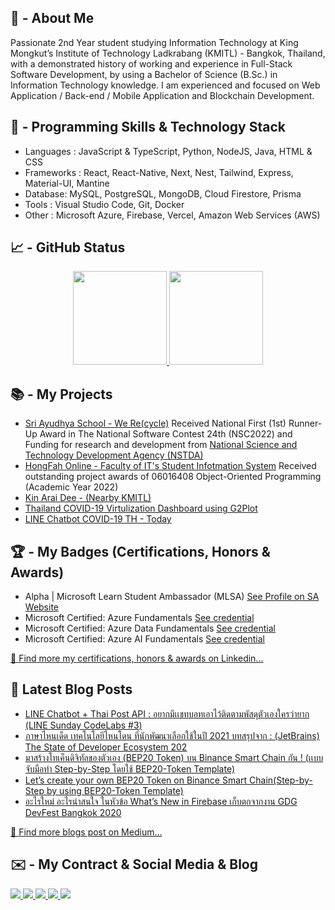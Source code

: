 ## 👋 - About Me

Passionate 2nd Year student studying Information Technology at King Mongkut’s Institute of Technology Ladkrabang (KMITL) - Bangkok, Thailand, with a demonstrated history of working and experience in Full-Stack Software Development, by using a Bachelor of Science (B.Sc.) in Information Technology knowledge. I am experienced and focused on Web Application / Back-end / Mobile Application and Blockchain Development.
## 💼 - Programming Skills & Technology Stack

- Languages : JavaScript & TypeScript, Python, NodeJS, Java, HTML & CSS
- Frameworks : React, React-Native, Next, Nest, Tailwind, Express, Material-UI, Mantine
- Database:  MySQL, PostgreSQL, MongoDB, Cloud Firestore, Prisma
- Tools : Visual Studio Code, Git, Docker
- Other : Microsoft Azure, Firebase, Vercel, Amazon Web Services (AWS)

## 📈 - GitHub Status

<p align="center">
 <a href="https://github-readme-stats.vercel.app/api?username=misterfocusth&show_icons=true&count_private=true&include_all_commits=true"> <img height='150' src="https://github-readme-stats.vercel.app/api?username=misterfocusth&show_icons=true&count_private=true&include_all_commits=true"/> </a>
 <a href="https://badge42.vercel.app/api/v2/cl2qdxvri012509mllmg19men/stats?cursusId=3&coalitionId=piscine"> <img height='150' src="https://badge42.vercel.app/api/v2/cl2qdxvri012509mllmg19men/stats?cursusId=3&coalitionId=piscine"/> </a>
</p>


## 📚 - My Projects

- <a href="https://github.com/misterfocusth/Sri-Ayudhya-School-WeRe-Project">Sri Ayudhya School - We Re(cycle)</a>
Received National First (1st) Runner-Up Award in The National Software Contest 24th (NSC2022) 
and Funding for research and development from [National Science and Technology Development Agency (NSTDA)](https://www.nstda.or.th/home/)
- <a href="https://github.com/misterfocusth/HongFah-Online-IT-KMITL">HongFah Online - Faculty of IT's Student Infotmation System</a> Received outstanding project awards of 06016408 Object-Oriented Programming (Academic Year 2022)
- <a href="https://github.com/misterfocusth/Kin-Arai-Dee-KMITL">Kin Arai Dee - (Nearby KMITL)</a>
- <a href="https://github.com/misterfocusth/TH-Covid-Data-Virtualization-G2Plot">Thailand COVID-19 Virtulization Dashboard using G2Plot</a>
- <a href="https://github.com/misterfocusth/LINE-Chatbot-COVID-19-TH-Today">LINE Chatbot COVID-19 TH - Today</a>


## 🏆 - My Badges (Certifications, Honors & Awards)

- Alpha | Microsoft Learn Student Ambassador (MLSA) [See Profile on SA Website](https://studentambassadors.microsoft.com/en-US/studentambassadors/profile/1482b8f7-4b14-49d2-a420-48cd070b44d4)
- Microsoft Certified: Azure Fundamentals [See credential](https://www.youracclaim.com/badges/8c410943-c97c-4f11-98a7-4161e5ee1d4e)
- Microsoft Certified: Azure Data Fundamentals [See credential](https://www.youracclaim.com/badges/25a2c902-a2a1-4ddc-8699-3f884c0ef8df?source=linked_in_profile)
- Microsoft Certified: Azure AI Fundamentals [See credential](https://www.credly.com/earner/earned/badge/4ad8145a-c937-42dc-b9c6-afc22c3454ba)

[🔎 Find more my certifications, honors & awards on Linkedin...](https://www.linkedin.com/in/sila-pakdeewong/)

## 📝 Latest Blog Posts

- [LINE Chatbot + Thai Post API : อยากมีเเชทบอทเอาไว้ติดตามพัสดุตัวเองใครว่ายาก (LINE Sunday CodeLabs #3)](https://misterfocusth.medium.com/line-chatbot-thai-post-api-%E0%B8%AD%E0%B8%A2%E0%B8%B2%E0%B8%81%E0%B8%A1%E0%B8%B5%E0%B9%80%E0%B9%80%E0%B8%8A%E0%B8%97%E0%B8%9A%E0%B8%AD%E0%B8%97%E0%B9%80%E0%B8%AD%E0%B8%B2%E0%B9%84%E0%B8%A7%E0%B9%89%E0%B8%95%E0%B8%B4%E0%B8%94%E0%B8%95%E0%B8%B2%E0%B8%A1%E0%B8%9E%E0%B8%B1%E0%B8%AA%E0%B8%94%E0%B8%B8%E0%B8%95%E0%B8%B1%E0%B8%A7%E0%B9%80%E0%B8%AD%E0%B8%87%E0%B9%83%E0%B8%84%E0%B8%A3%E0%B8%A7%E0%B9%88%E0%B8%B2%E0%B8%A2%E0%B8%B2%E0%B8%81-eb0776ceb315)
- [ภาษาไหนเด็ด เทคโนโลยีไหนโดน ที่นักพัฒนาเลือกใช้ในปี 2021 บทสรุปจาก : (JetBrains) The State of Developer Ecosystem 202](https://misterfocusth.medium.com/jetbrain-the-state-of-developer-2021-709d1e8187a8)
- [มาสร้างโทเค็นดิจิทัลของตัวเอง (BEP20 Token) บน Binance Smart Chain กัน ! (เเบบจับมือทำ Step-by-Step โดยใช้ BEP20-Token Template)](https://misterfocusth.medium.com/%E0%B8%A1%E0%B8%B2%E0%B8%AA%E0%B8%A3%E0%B9%89%E0%B8%B2%E0%B8%87%E0%B9%82%E0%B8%97%E0%B9%80%E0%B8%84%E0%B9%87%E0%B8%99%E0%B8%94%E0%B8%B4%E0%B8%88%E0%B8%B4%E0%B8%97%E0%B8%B1%E0%B8%A5%E0%B8%82%E0%B8%AD%E0%B8%87%E0%B8%95%E0%B8%B1%E0%B8%A7%E0%B9%80%E0%B8%AD%E0%B8%87-bep20-token-%E0%B8%9A%E0%B8%99-binance-smart-chain-%E0%B8%81%E0%B8%B1%E0%B8%99-%E0%B8%88%E0%B8%B1%E0%B8%9A%E0%B8%A1%E0%B8%B7%E0%B8%AD%E0%B8%97%E0%B8%B3-step-by-step-f10c57413b8f)
- [Let’s create your own BEP20 Token on Binance Smart Chain(Step-by-Step by using BEP20-Token Template)](https://misterfocusth.medium.com/lets-create-your-own-bep20-token-on-binance-smart-chain-step-by-step-by-using-bep20-token-c41eacd1a5da)
- [อะไรใหม่ อะไรน่าสนใจ ในหัวข้อ What’s New in Firebase เก็บตกจากงาน GDG DevFest Bangkok 2020](https://medium.com/firebasethailand/%E0%B8%AD%E0%B8%B0%E0%B9%84%E0%B8%A3%E0%B9%83%E0%B8%AB%E0%B8%A1%E0%B9%88-%E0%B8%AD%E0%B8%B0%E0%B9%84%E0%B8%A3%E0%B8%99%E0%B9%88%E0%B8%B2%E0%B8%AA%E0%B8%99%E0%B9%83%E0%B8%88-%E0%B9%83%E0%B8%99%E0%B8%AB%E0%B8%B1%E0%B8%A7%E0%B8%82%E0%B9%89%E0%B8%AD-whats-new-in-firebase-%E0%B9%80%E0%B8%81%E0%B9%87%E0%B8%9A%E0%B8%95%E0%B8%81%E0%B8%88%E0%B8%B2%E0%B8%81%E0%B8%87%E0%B8%B2%E0%B8%99-gdg-devfest-bangkok-2020-b0c7f1c52acc)

[🔎 Find more blogs post on Medium...](https://misterfocusth.medium.com/)

## ✉️ - My Contract & Social Media & Blog
<p align="left">
 <a href="https://web.facebook.com/Silapakdeewong2546"> <img src="https://img.shields.io/badge/Facebook-1877F2?style=for-the-badge&logo=facebook&logoColor=white"/> </a>
 <a href="https://twitter.com/FocusPakdeewong"> <img src="https://img.shields.io/badge/Twitter-1DA1F2?style=for-the-badge&logo=twitter&logoColor=white"/> </a>
 <a href="https://www.linkedin.com/in/sila-pakdeewong/"> <img src="https://img.shields.io/badge/LinkedIn-0077B5?style=for-the-badge&logo=linkedin&logoColor=white"/> </a>
 <a href="https://www.youtube.com/c/MISTERFOCUSTH"> <img src="https://img.shields.io/badge/YouTube-FF0000?style=for-the-badge&logo=youtube&logoColor=white"/> </a>
 <a href="https://medium.com/@misterfocusth"> <img src="https://img.shields.io/badge/Medium-12100E?style=for-the-badge&logo=medium&logoColor=white"/> </a>
</p>
